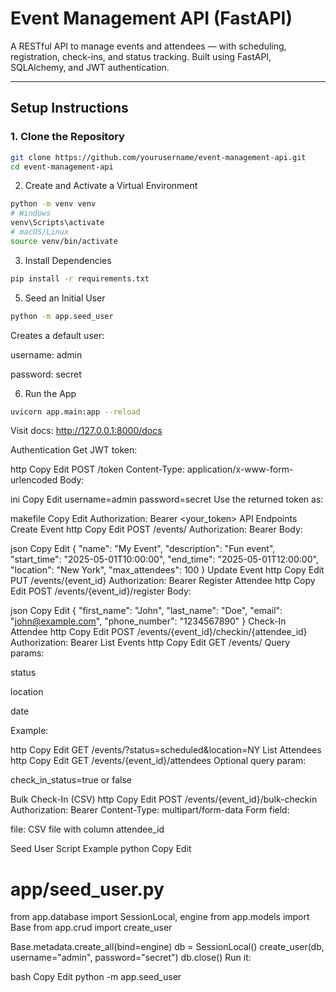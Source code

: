 # Event Management API (FastAPI)

A RESTful API to manage events and attendees — with scheduling, registration, check-ins, and status tracking. Built using FastAPI, SQLAlchemy, and JWT authentication.

---


## Setup Instructions

### 1. Clone the Repository

```bash
git clone https://github.com/yourusername/event-management-api.git
cd event-management-api
```

2. Create and Activate a Virtual Environment

```bash
python -m venv venv
# Windows
venv\Scripts\activate
# macOS/Linux
source venv/bin/activate
```

3. Install Dependencies

```bash
pip install -r requirements.txt
```


5. Seed an Initial User
```bash
python -m app.seed_user
```
Creates a default user:

username: admin

password: secret


6. Run the App
```bash
uvicorn app.main:app --reload
```

Visit docs: http://127.0.0.1:8000/docs

Authentication
Get JWT token:

http
Copy
Edit
POST /token
Content-Type: application/x-www-form-urlencoded
Body:

ini
Copy
Edit
username=admin
password=secret
Use the returned token as:

makefile
Copy
Edit
Authorization: Bearer <your_token>
API Endpoints
Create Event
http
Copy
Edit
POST /events/
Authorization: Bearer <token>
Body:

json
Copy
Edit
{
  "name": "My Event",
  "description": "Fun event",
  "start_time": "2025-05-01T10:00:00",
  "end_time": "2025-05-01T12:00:00",
  "location": "New York",
  "max_attendees": 100
}
Update Event
http
Copy
Edit
PUT /events/{event_id}
Authorization: Bearer <token>
Register Attendee
http
Copy
Edit
POST /events/{event_id}/register
Body:

json
Copy
Edit
{
  "first_name": "John",
  "last_name": "Doe",
  "email": "john@example.com",
  "phone_number": "1234567890"
}
Check-In Attendee
http
Copy
Edit
POST /events/{event_id}/checkin/{attendee_id}
Authorization: Bearer <token>
List Events
http
Copy
Edit
GET /events/
Query params:

status

location

date

Example:

http
Copy
Edit
GET /events/?status=scheduled&location=NY
List Attendees
http
Copy
Edit
GET /events/{event_id}/attendees
Optional query param:

check_in_status=true or false

Bulk Check-In (CSV)
http
Copy
Edit
POST /events/{event_id}/bulk-checkin
Authorization: Bearer <token>
Content-Type: multipart/form-data
Form field:

file: CSV file with column attendee_id

Seed User Script Example
python
Copy
Edit
# app/seed_user.py
from app.database import SessionLocal, engine
from app.models import Base
from app.crud import create_user

Base.metadata.create_all(bind=engine)
db = SessionLocal()
create_user(db, username="admin", password="secret")
db.close()
Run it:

bash
Copy
Edit
python -m app.seed_user
